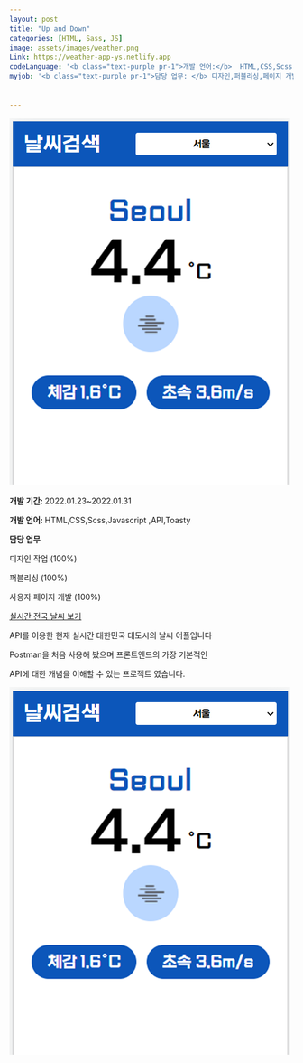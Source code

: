 ```yaml
---
layout: post
title: "Up and Down"
categories: [HTML, Sass, JS]
image: assets/images/weather.png
Link: https://weather-app-ys.netlify.app
codeLanguage: '<b class="text-purple pr-1">개발 언어:</b>  HTML,CSS,Scss,Javascript'
myjob: '<b class="text-purple pr-1">담당 업무: </b> 디자인,퍼블리싱,페이지 개발 (All 100%)'
  

---
```


<div class="row border-bottom justify-content-around flex-md-nowrap flex-wrap">
  
<div class="col-md-5 align-self-center  w-100 h200 of-hidden"><img class="rounded" src="/assets/images/weather.png" alt="{{ page.title }}"></div>
  <div class="pdtb col-md-5 pr-0 col-7 align-self-center offset-md-0 offset-3">
  <p class="text-dark text-left"><b>개발 기간: </b> 2022.01.23~2022.01.31</p>
  <p class="text-dark text-left "><b>개발 언어: </b> HTML,CSS,Scss,Javascript ,API,Toasty </p>
  <p class="text-dark text-left "><b>담당 업무</b></p>
  <p class="text-dark text-left pl-2"> 디자인 작업 (100%)</p>
  <p class="text-dark text-left pl-2"> 퍼블리싱 (100%)</p>
  <p class="text-dark text-left pl-2"> 사용자 페이지 개발 (100%)</p>
<a class="btn btn-purple mt-1" href="https://weather-app-ys.netlify.app" target="_blank">실시간 전국 날씨 보기</a>
  </div>
</div>




<p class="text-dark text-left mt-3">API를 이용한 현재 실시간 대한민국 대도시의 날씨 어플입니다</p>
<p class="text-dark text-left"> Postman을 처음 사용해 봤으며 프론트엔드의 가장 기본적인 </p>
<p class="text-dark text-left">API에 대한 개념을 이해할 수 있는 프로젝트 였습니다.</p>


<div class="row justify-content-center pt-5 flex-wrap">
  <div class="col-10 pt-4">
      <img src="/assets/images/weather.png">
    </div>
   
</div>
  
 